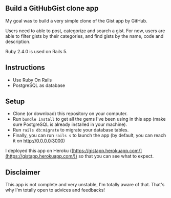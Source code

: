 ## Build a GitHubGist clone app

My goal was to build a very simple clone of the Gist app by GitHub.

Users need to able to post, categorize and search a gist. For now, users are able to filter gists by their categories, and find gists by the name, code and description.

Ruby 2.4.0 is used on Rails 5.

## Instructions

* Use Ruby On Rails
* PostgreSQL as database

## Setup

* Clone (or download) this repository on your computer.
* Run ```bundle install``` to get all the gems I've been using in this app (make sure PostgreSQL is already installed in your machine).
* Run ```rails db:migrate``` to migrate your database tables.
* Finally, you can run ```rails s``` to launch the app (by default, you can reach it on http://0.0.0.0:3000)

I deployed this app on Heroku ([https://gistapp.herokuapp.com/](https://gistapp.herokuapp.com/)) so that you can see what to expect.

## Disclaimer

This app is not complete and very unstable, I'm totally aware of that. That's why I'm totally open to advices and feedbacks!
